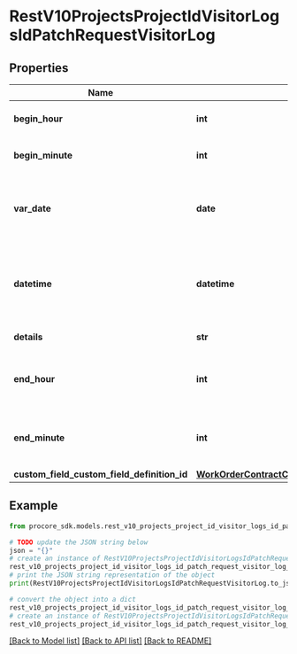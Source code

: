 # RestV10ProjectsProjectIdVisitorLogsIdPatchRequestVisitorLog


## Properties

Name | Type | Description | Notes
------------ | ------------- | ------------- | -------------
**begin_hour** | **int** | Time of visitation - hour | [optional] 
**begin_minute** | **int** | Time of visitation - hour | [optional] 
**var_date** | **date** | Format: YYYY-MM-DD Example: 2016-04-19 | [optional] 
**datetime** | **datetime** | Datetime of record. Mutually exclusive with the date property. | [optional] 
**details** | **str** | Details of visit | [optional] 
**end_hour** | **int** | Time that the visitation ended - hour | [optional] 
**end_minute** | **int** | Time that the visitation ended - minute | [optional] 
**custom_field_custom_field_definition_id** | [**WorkOrderContractCustomFieldCustomFieldDefinitionId**](WorkOrderContractCustomFieldCustomFieldDefinitionId.md) |  | [optional] 

## Example

```python
from procore_sdk.models.rest_v10_projects_project_id_visitor_logs_id_patch_request_visitor_log import RestV10ProjectsProjectIdVisitorLogsIdPatchRequestVisitorLog

# TODO update the JSON string below
json = "{}"
# create an instance of RestV10ProjectsProjectIdVisitorLogsIdPatchRequestVisitorLog from a JSON string
rest_v10_projects_project_id_visitor_logs_id_patch_request_visitor_log_instance = RestV10ProjectsProjectIdVisitorLogsIdPatchRequestVisitorLog.from_json(json)
# print the JSON string representation of the object
print(RestV10ProjectsProjectIdVisitorLogsIdPatchRequestVisitorLog.to_json())

# convert the object into a dict
rest_v10_projects_project_id_visitor_logs_id_patch_request_visitor_log_dict = rest_v10_projects_project_id_visitor_logs_id_patch_request_visitor_log_instance.to_dict()
# create an instance of RestV10ProjectsProjectIdVisitorLogsIdPatchRequestVisitorLog from a dict
rest_v10_projects_project_id_visitor_logs_id_patch_request_visitor_log_from_dict = RestV10ProjectsProjectIdVisitorLogsIdPatchRequestVisitorLog.from_dict(rest_v10_projects_project_id_visitor_logs_id_patch_request_visitor_log_dict)
```
[[Back to Model list]](../README.md#documentation-for-models) [[Back to API list]](../README.md#documentation-for-api-endpoints) [[Back to README]](../README.md)


